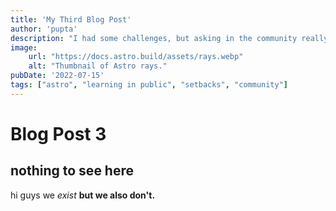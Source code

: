 ```yaml
---
title: 'My Third Blog Post'
author: 'pupta'
description: "I had some challenges, but asking in the community really helped!"
image:
    url: "https://docs.astro.build/assets/rays.webp"
    alt: "Thumbnail of Astro rays."
pubDate: '2022-07-15'
tags: ["astro", "learning in public", "setbacks", "community"]
---
```


# Blog Post 3

## nothing to see here

hi guys we _exist_ **but we also don't.**
